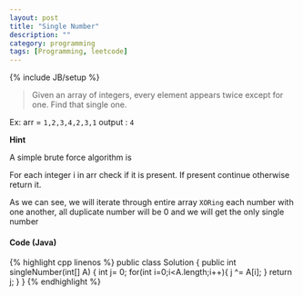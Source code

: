 ```yaml
---
layout: post
title: "Single Number"
description: ""
category: programming
tags: [Programming, leetcode]
---
```

{% include JB/setup %}

> Given an array of integers, every element appears twice except for one. Find that single one.

Ex:
 arr = `1,2,3,4,2,3,1`
 output : `4`


 __Hint__

 A simple brute force algorithm is 
 <div class="panel panel-default">
  <div class="panel-body">
    For each integer i in arr check if it is present. If present continue otherwise return it.
  </div>
</div>


As we can see,  we will iterate through entire array `XORing` each number with one another, all duplicate number will be 0 and we will get the only single number

#### Code (Java)
{% highlight cpp linenos %}
public class Solution {
    public int singleNumber(int[] A) {
        int j= 0;
        for(int i=0;i<A.length;i++){
            j ^= A[i];
        }
       return j;
    }
}
{% endhighlight %}